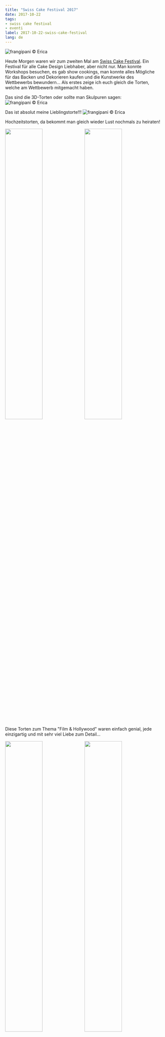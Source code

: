 ```yaml
---
title: "Swiss Cake Festival 2017"
date: 2017-10-22
tags:
- swiss cake festival
- eventi
label: 2017-10-22-swiss-cake-festival
lang: de
---
```

![](../2017-10-22-swiss-cake-festival-2017/header.jpg "frangipani © Erica")

Heute Morgen waren wir zum zweiten Mal am <a href="http://swisscakefestival.ch" target="_blank">Swiss Cake Festival</a>. Ein Festival für alle Cake Design Liebhaber, aber nicht nur. Man konnte Workshops besuchen, es gab show cookings, man konnte alles Mögliche für das Backen und Dekorieren kaufen und die Kunstwerke des Wettbewerbs bewundern... Als erstes zeige ich euch gleich die Torten, welche am Wettbewerb mitgemacht haben.

Das sind die 3D-Torten oder sollte man Skulpuren sagen:
![](../2017-10-22-swiss-cake-festival-2017/torte3d.jpg "frangipani © Erica")

Das ist absolut meine Lieblingstorte!!!
![](../2017-10-22-swiss-cake-festival-2017/3d7.jpg "frangipani © Erica")

Hochzeitstorten, da bekommt man gleich wieder Lust nochmals zu heiraten!

<p>
  <div style="width: 100%; margin-bottom: 0">
    <img style="float: left; width: 49%; margin-right: 1%" src="../2017-10-22-swiss-cake-festival-2017/tortenuziali1.jpg" alt="" title="frangipani © Erica" />
    <img style="float: left; width: 49%; margin-left: 1%" src="../2017-10-22-swiss-cake-festival-2017/tortenuziali2.jpg" alt="" title="frangipani © Erica" />
    <div style="clear: both"></div>
  </div>
</p>

Diese Torten zum Thema "Film & Hollywood" waren einfach genial, jede einzigartig und mit sehr viel Liebe zum Detail...

<p>
  <div style="width: 100%; margin-bottom: 0">
    <img style="float: left; width: 49%; margin-right: 1%" src="../2017-10-22-swiss-cake-festival-2017/tortefilm1.jpg" alt="" title="frangipani © Erica" />
    <img style="float: left; width: 49%; margin-left: 1%" src="../2017-10-22-swiss-cake-festival-2017/tortefilm2.jpg" alt="" title="frangipani © Erica" />
    <div style="clear: both"></div>
  </div>
</p>

Und schaut diese Zuckerskulpturen an... Ich hoffe nur, dass diese gut aufbewahrt werden, wäre sonst sooo schade!

<p>
  <div style="width: 100%; margin-bottom: 0">
    <img style="float: left; width: 49%; margin-right: 1%" src="../2017-10-22-swiss-cake-festival-2017/zucchero1.jpg" alt="" title="frangipani © Erica" />
    <img style="float: left; width: 49%; margin-left: 1%" src="../2017-10-22-swiss-cake-festival-2017/zucchero2.jpg" alt="" title="frangipani © Erica" />
    <div style="clear: both"></div>
  </div>
</p>

Aber diese hat mich total berührt, schaut euch mal die Augen dieser Frau an...
![](../2017-10-22-swiss-cake-festival-2017/z7.jpg "frangipani © Erica")

Wie letztes Jahr war auch <a href="http://www.bosch-home.com/ch/de/produkte.html" target="_blank">Bosch</a> wieder dabei und nochmals als einer der Hauptsponsoren. Man konnte schauen, wie sie Muffins gebacken und Buttercreme vorbereitet haben. Dann durften wir ein Cupcake aussuchen und mit einem Topping dekorieren.
![](../2017-10-22-swiss-cake-festival-2017/ccbosch.jpg "frangipani © Erica")

Dann sind wir vor einem Stand vorbeigelaufen und es duftete sooo herrlich nach geschmolzener Schokolade... Und tatsächlich war es <a href="https://www.minischoggi.ch" target="_blank">mini Schoggi</a>, die ich schon kannte... Das war so herrlich! Dort konnte man seine eigene Schokoladentafel herstellen mit den Zutaten nach eigener Wahl... Das war meiner Meinung nach der beste Stand! Diese Tafel hat meine Tochter gemacht...
![](../2017-10-22-swiss-cake-festival-2017/cioccolato.jpg "frangipani © Erica")

Endlich habe ich bei <a href="https://www.tortendecor.ch" target="_blank">tortendecor.ch</a> das Cake Pan Set von Wilton gefunden. Ihr Shop kannte ich noch nicht, ich werde mir das aber merken!
![](../2017-10-22-swiss-cake-festival-2017/comprato.jpg "frangipani © Erica")

Wie letztes Jahr war auch <a href="http://www.silikomart.com" target="_blank">Silikomart</a> wieder präsent, auch wenn mit einem sehr kleinen Stand, gegenüber letztes Jahr. Dafür war <a href="http://www.pavonitalia.it/gestore.php?var0=ita&var1=prodotti" target="_blank">Pavoni Italia</a> sehr präsent, ihr Stand war pumpenvoll! Und natürlich war auch <a href="https://www.thephotobus.ch" target="_blank">The Photobus</a> wieder dabei und dieses Jahr haben wir auch Fotos gemacht... Ich finde die Idee von diesem Bus einfach genial!

Ich besuche immer gerne das Swiss Cake Festival, aber irgendwie fehlt etwas. Es gibt Aussteller, bei denen man alles kaufen kann, aber das gibt es auch online. Es gibt auch kostenpflichtige Workshops und show cookings. Meiner Meinung nach fehlen kleine kostenfreie Workshops, die man während dem Festival spontan besuchen kann. Zum Beispiel wie man Kürbisse aus Zuckerteig macht, da bald Halloween ist oder etwas für Weihnachten. Es fehlt die Möglichkeit etwas spontan zu "basteln" ohne dafür bezahlen zu müssen...

Aber der Goody Bag war dieses Jahr echt toll!
![](../2017-10-22-swiss-cake-festival-2017/goodiebag.jpg "frangipani © Erica")

Grazie <a href="http://swisscakefestival.ch" target="_blank">Swiss Cake Festival</a> ich hoffe, euch nächstes Jahr wieder zu sehen...
